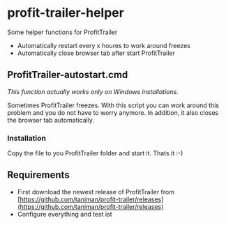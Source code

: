 # profit-trailer-helper
Some helper functions for ProfitTrailer
- Automatically restart every x houres to work around freezes
- Automatically close browser tab after start ProfitTrailer

## ProfitTrailer-autostart.cmd
_This function actually works only on Windows installations._

Sometimes ProfitTrailer freezes. With this script you can work around this problem and you do not have to worry anymore. In addition, it also closes the browser tab automatically.

### Installation
Copy the file to you ProfitTrailer folder and start it. Thats it :-)

## Requirements
- First download the newest release of ProfitTrailer from [https://github.com/taniman/profit-trailer/releases](https://github.com/taniman/profit-trailer/releases)
- Configure everything and test ist